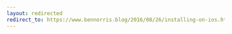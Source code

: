 ```yaml
---
layout: redirected
redirect_to: https://www.bennorris.blog/2016/08/26/installing-on-ios.html
---
```

